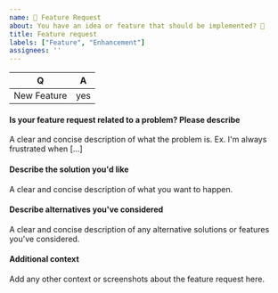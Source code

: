 ```yaml
---
name: 🎉 Feature Request
about: You have an idea or feature that should be implemented? 🎩
title: Feature request
labels: ["Feature", "Enhancement"]
assignees: ''
---
```


<!-- Fill in the relevant information below to help triage your issue. -->

| Q           | A   |
| ----------- | --- |
| New Feature | yes |

#### Is your feature request related to a problem? Please describe

A clear and concise description of what the problem is. Ex. I'm always frustrated when [...]

#### Describe the solution you'd like

A clear and concise description of what you want to happen.

#### Describe alternatives you've considered

A clear and concise description of any alternative solutions or features you've considered.

#### Additional context

Add any other context or screenshots about the feature request here.
